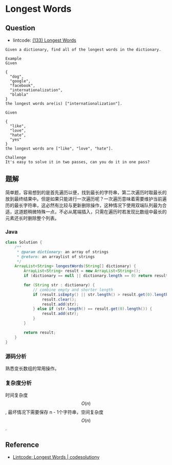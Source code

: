 # Longest Words

## Question

- lintcode: [(133) Longest Words](http://www.lintcode.com/en/problem/longest-words/)

```
Given a dictionary, find all of the longest words in the dictionary.

Example
Given

{
  "dog",
  "google",
  "facebook",
  "internationalization",
  "blabla"
}
the longest words are(is) ["internationalization"].

Given

{
  "like",
  "love",
  "hate",
  "yes"
}
the longest words are ["like", "love", "hate"].

Challenge
It's easy to solve it in two passes, can you do it in one pass?
```

## 题解

简单题，容易想到的是首先遍历以便，找到最长的字符串，第二次遍历时取最长的放到最终结果中。但是如果只能进行一次遍历呢？一次遍历意味着需要维护当前遍历的最长字符串，这必然有比较与更新删除操作，这种情况下使用双端队列最为合适，这道题稍微特殊一点，不必从尾端插入，只需在遍历时若发现比数组中最长的元素还长时删除整个列表。

### Java

```java
class Solution {
    /**
     * @param dictionary: an array of strings
     * @return: an arraylist of strings
     */
    ArrayList<String> longestWords(String[] dictionary) {
        ArrayList<String> result = new ArrayList<String>();
        if (dictionary == null || dictionary.length == 0) return result;

        for (String str : dictionary) {
            // combine empty and shorter length
            if (result.isEmpty() || str.length() > result.get(0).length()) {
                result.clear();
                result.add(str);
            } else if (str.length() == result.get(0).length()) {
                result.add(str);
            }
        }

        return result;
    }
}
```

### 源码分析

熟悉变长数组的常用操作。

### 复杂度分析

时间复杂度 $$O(n)$$, 最坏情况下需要保存 n - 1个字符串，空间复杂度 $$O(n)$$.

## Reference

- [Lintcode: Longest Words | codesolutiony](https://codesolutiony.wordpress.com/2015/06/07/lintcode-longest-words/)
